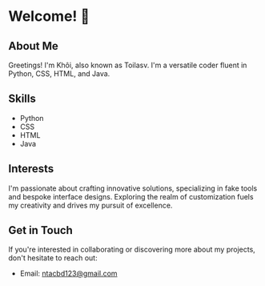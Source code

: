 # Welcome! 👋

## About Me

Greetings! I'm Khôi, also known as Toilasv. I'm a versatile coder fluent in Python, CSS, HTML, and Java.

## Skills

- Python
- CSS
- HTML
- Java

## Interests

I'm passionate about crafting innovative solutions, specializing in fake tools and bespoke interface designs. Exploring the realm of customization fuels my creativity and drives my pursuit of excellence.

## Get in Touch

If you're interested in collaborating or discovering more about my projects, don't hesitate to reach out:

- Email: ntacbd123@gmail.com
